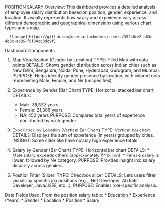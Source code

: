 
POSITION SALARY
Overview:
      This dashboard provides a detailed analysis of employee salary distribution based on position,   gender, experience, and location. It visually represents how salary and experience vary across different demographic and geographical dimensions using various chart types and a map.

      ![image](https://github.com/user-attachments/assets/392c0ce2-b63e-4b3c-ad85-f5f84cc3dc9f)

Dashboard Components:
1. Map Visualization (Gender by Location)
    TYPE: Filled Map with data points
    DETAILS: Shows gender distribution across Indian cities such as New Delhi, Bengaluru, Noida, Pune, Hyderabad, Gurugram, and Mumbai.
    PURPOSE: Helps identify gender presence by location, with colored dots representing Male, Female, and NA (unspecified).

2. Experience by Gender (Bar Chart)
   TYPE: Horizontal stacked bar chart
   DETAILS:
      * Male: 35,522 years
      * Female: 21,386 years
      * NA: 452 years
  PURPOSE: Compares total years of experience contributed by each gender.

3. Experience by Location (Vertical Bar Chart)
     TYPE: Vertical bar chart
     DETAILS: Displays the sum of experience (in years) grouped by cities.
     INSIGHT: Some cities like have notably high experience totals.

4. Salary by Gender (Bar Chart)
     TYPE: Horizontal bar chart
     DETAILS:
       * Male salary exceeds others (approximately ₹4 billion).
       * Female salary is lower, followed by NA category.
     PURPOSE: Provides insight into salary disparity across genders.

5. Position Filter (Slicer)
     TYPE: Checkbox slicer
     DETAILS: Lets users filter visuals by specific job positions (e.g., .Net Developer, Ab Initio Developer,          Java/J2EE, etc…).
    PURPOSE: Enables role-specific analysis.

Data Fields Used:
   From the position salary table:
     * Education
     * Experience (Years)
     * Gender
     * Location
     * Position
     * Salary


